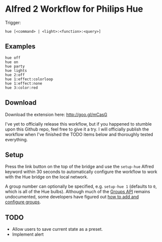 # Alfred 2 Workflow for Philips Hue

Trigger:

	hue [<command> | <light>:<function>:<query>]

## Examples

	hue off
	hue on
	hue party
	hue lights
	hue 2:off
	hue 1:effect:colorloop
	hue 1:effect:none
	hue 3:color:red

## Download

Download the extension here: http://goo.gl/mCasG

I've yet to officially release this workflow, but if you happened to stumble upon this Github repo, feel free to give it a try.  I will officially publish the workflow when I've finished the TODO items below and thoroughly tested everything.

## Setup

Press the link button on the top of the bridge and use the `setup-hue` Alfred keyword within 30 seconds to automatically configure the workflow to work with the Hue bridge on the local network.

A group number can optionally be specified, e.g. `setup-hue 1` (defaults to `0`, which is all of the Hue bulbs).  Although much of the [Groups API](http://developers.meethue.com/2_groupsapi.html) remains undocumented, some developers have figured out [how to add and configure groups](http://www.everyhue.com/vanilla/discussion/57/api-groups/p1).

## TODO

* Allow users to save current state as a preset.
* Implement alert
